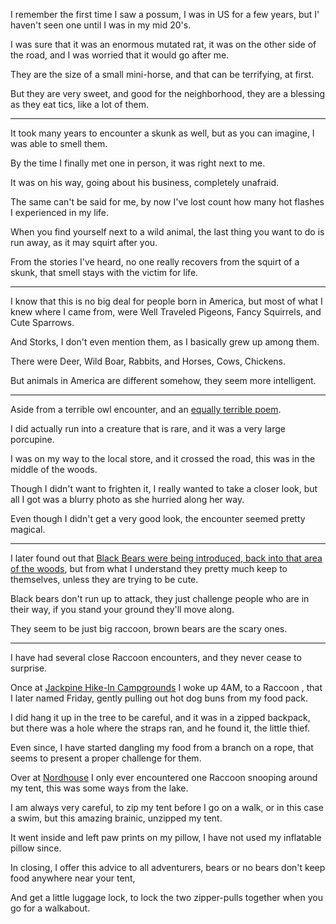I remember the first time I saw a possum,
I was in US for a few years, but I' haven't seen one until I was in my mid 20's.

I was sure that it was an enormous mutated rat,
it was on the other side of the road, and I was worried that it would go after me.

They are the size of a small mini-horse,
and that can be terrifying, at first.

But they are very sweet,
and good for the neighborhood, they are a blessing as they eat tics, like a lot of them.

---

It took many years to encounter a skunk as well,
but as you can imagine, I was able to smell them.

By the time I finally met one in person,
it was right next to me.

It was on his way,
going about his business, completely unafraid.

The same can't be said for me,
by now I've lost count how many hot flashes I experienced in my life.

When you find yourself next to a wild animal,
the last thing you want to do is run away, as it may squirt after you.

From the stories I've heard,
no one really recovers from the squirt of a skunk, that smell stays with the victim for life.

---

I know that this is no big deal for people born in America,
but most of what I knew where I came from, were Well Traveled Pigeons, Fancy Squirrels, and Cute Sparrows.

And Storks, I don't even mention them,
as I basically grew up among them.

There were Deer, Wild Boar, Rabbits,
and Horses, Cows, Chickens.

But animals in America are different somehow,
they seem more intelligent.

---

Aside from a terrible owl encounter,
and an [equally terrible poem][1].

I did actually run into a creature that is rare,
and it was a very large porcupine.

I was on my way to the local store,
and it crossed the road, this was in the middle of the woods.

Though I didn't want to frighten it, I really wanted to take a closer look,
but all I got was a blurry photo as she hurried along her way.

Even though I didn't get a very good look,
the encounter seemed pretty magical.

---

I later found out that [Black Bears were being introduced, back into that area of the woods][2],
but from what I understand they pretty much keep to themselves, unless they are trying to be cute.

Black bears don't run up to attack,
they just challenge people who are in their way, if you stand your ground they'll move along.

They seem to be just big raccoon,
brown bears are the scary ones.

---

I have had several close Raccoon encounters,
and they never cease to surprise.

Once at [Jackpine Hike-In Campgrounds][3] I woke up 4AM,
to a Raccoon , that I later named Friday, gently pulling out hot dog buns from my food pack.

I did hang it up in the tree to be careful,
and it was in a zipped backpack, but there was a hole where the straps ran, and he found it, the little thief.

Even since, I have started dangling my food from a branch on a rope,
that seems to present a proper challenge for them.

Over at [Nordhouse][4] I only ever encountered one Raccoon snooping around my tent,
this was some ways from the lake.

I am always very careful, to zip my tent before I go on a walk, or in this case a swim,
but this amazing brainic, unzipped my tent.

It went inside and left paw prints on my pillow,
I have not used my inflatable pillow since.

In closing, I offer this advice to all adventurers,
bears or no bears don't keep food anywhere near your tent,

And get a little luggage lock,
to lock the two zipper-pulls together when you go for a walkabout.






[1]: https://catpea.com/read/furkies-purrkies/220/
[2]: https://www.shorelinemedia.net/ludington_daily_news/black-bear-in-the-backyard/article_54eeba40-5208-11e8-9997-5b1acf5fc904.html
[3]: https://thedyrt.com/camping/michigan/jackpine-hike-in-campground
[4]: https://www.fs.usda.gov/recarea/hmnf/recarea/?recid=18770
